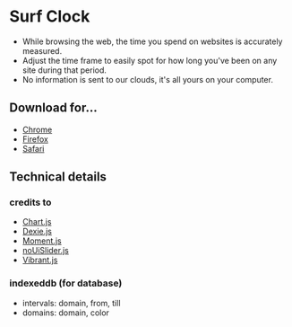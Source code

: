 # Surf Clock
- While browsing the web, the time you spend on websites is accurately measured.
- Adjust the time frame to easily spot for how long you've been on any site during that period.
- No information is sent to our clouds, it's all yours on your computer.

## Download for...
- [Chrome](https://chrome.google.com/webstore/detail/surf-clock/bhmamcldpbfndmkibakfgkibichjbifo)
- [Firefox](https://addons.mozilla.org/addon/surf-clock)
- [Safari](https://safari-extensions.apple.com/details/?id=com.crococoding.surfclock-A69L74AFS8)

## Technical details

### credits to
- [Chart.js](http://www.chartjs.org)
- [Dexie.js](http://dexie.org)
- [Moment.js](http://momentjs.com)
- [noUiSlider.js](https://refreshless.com/nouislider)
- [Vibrant.js](http://jariz.github.io/vibrant.js)

### indexeddb (for database)
- intervals: domain, from, till
- domains: domain, color
